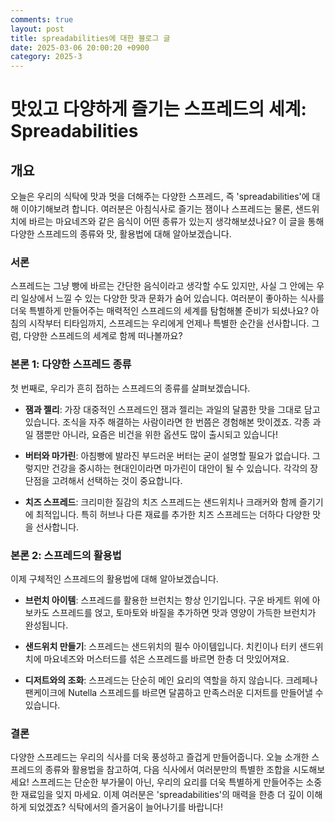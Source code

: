```yaml
---
comments: true
layout: post
title: spreadabilities에 대한 블로그 글
date: 2025-03-06 20:00:20 +0900
category: 2025-3
---
```


# 맛있고 다양하게 즐기는 스프레드의 세계: Spreadabilities

## 개요
오늘은 우리의 식탁에 맛과 멋을 더해주는 다양한 스프레드, 즉 'spreadabilities'에 대해 이야기해보려 합니다. 여러분은 아침식사로 즐기는 잼이나 스프레드는 물론, 샌드위치에 바르는 마요네즈와 같은 음식이 어떤 종류가 있는지 생각해보셨나요? 이 글을 통해 다양한 스프레드의 종류와 맛, 활용법에 대해 알아보겠습니다.

### 서론
스프레드는 그냥 빵에 바르는 간단한 음식이라고 생각할 수도 있지만, 사실 그 안에는 우리 일상에서 느낄 수 있는 다양한 맛과 문화가 숨어 있습니다. 여러분이 좋아하는 식사를 더욱 특별하게 만들어주는 매력적인 스프레드의 세계를 탐험해볼 준비가 되셨나요? 아침의 시작부터 티타임까지, 스프레드는 우리에게 언제나 특별한 순간을 선사합니다. 그럼, 다양한 스프레드의 세계로 함께 떠나볼까요?

### 본론 1: 다양한 스프레드 종류
첫 번째로, 우리가 흔히 접하는 스프레드의 종류를 살펴보겠습니다.

- **잼과 젤리**: 가장 대중적인 스프레드인 잼과 젤리는 과일의 달콤한 맛을 그대로 담고 있습니다. 조식을 자주 해결하는 사람이라면 한 번쯤은 경험해본 맛이겠죠. 각종 과일 잼뿐만 아니라, 요즘은 비건을 위한 옵션도 많이 출시되고 있습니다!

- **버터와 마가린**: 아침빵에 발라진 부드러운 버터는 굳이 설명할 필요가 없습니다. 그렇지만 건강을 중시하는 현대인이라면 마가린이 대안이 될 수 있습니다. 각각의 장단점을 고려해서 선택하는 것이 중요합니다.

- **치즈 스프레드**: 크리미한 질감의 치즈 스프레드는 샌드위치나 크래커와 함께 즐기기에 최적입니다. 특히 허브나 다른 재료를 추가한 치즈 스프레드는 더하다 다양한 맛을 선사합니다.

### 본론 2: 스프레드의 활용법
이제 구체적인 스프레드의 활용법에 대해 알아보겠습니다.

- **브런치 아이템**: 스프레드를 활용한 브런치는 항상 인기입니다. 구운 바게트 위에 아보카도 스프레드를 얹고, 토마토와 바질을 추가하면 맛과 영양이 가득한 브런치가 완성됩니다.

- **샌드위치 만들기**: 스프레드는 샌드위치의 필수 아이템입니다. 치킨이나 터키 샌드위치에 마요네즈와 머스터드를 섞은 스프레드를 바르면 한층 더 맛있어져요.

- **디저트와의 조화**: 스프레드는 단순히 메인 요리의 역할을 하지 않습니다. 크레페나 팬케이크에 Nutella 스프레드를 바르면 달콤하고 만족스러운 디저트를 만들어낼 수 있습니다.

### 결론
다양한 스프레드는 우리의 식사를 더욱 풍성하고 즐겁게 만들어줍니다. 오늘 소개한 스프레드의 종류와 활용법을 참고하여, 다음 식사에서 여러분만의 특별한 조합을 시도해보세요! 스프레드는 단순한 부가물이 아닌, 우리의 요리를 더욱 특별하게 만들어주는 소중한 재료임을 잊지 마세요. 이제 여러분은 'spreadabilities'의 매력을 한층 더 깊이 이해하게 되었겠죠? 식탁에서의 즐거움이 늘어나기를 바랍니다!